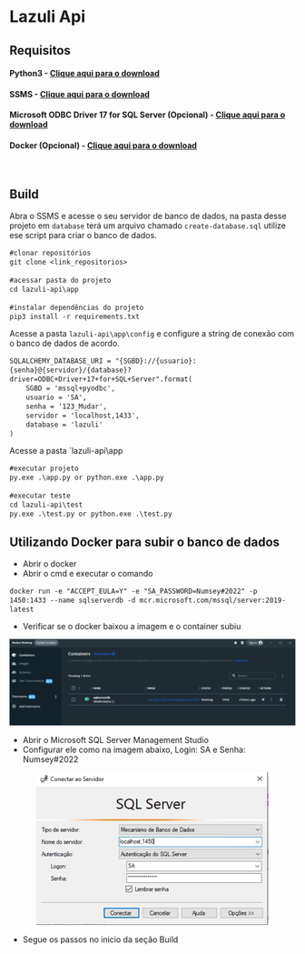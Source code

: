 # Lazuli Api

## Requisitos 
#### Python3 - [Clique aqui para o download](https://www.python.org/downloads/)
#### SSMS - [Clique aqui para o download](https://learn.microsoft.com/en-us/sql/ssms/download-sql-server-management-studio-ssms?view=sql-server-ver16)
#### Microsoft ODBC Driver 17 for SQL Server (Opcional) - [Clique aqui para o download](https://learn.microsoft.com/pt-br/sql/connect/odbc/download-odbc-driver-for-sql-server?view=sql-server-ver16)
#### Docker (Opcional) - [Clique aqui para o download](https://www.docker.com/products/docker-desktop/)

<br>

## Build

Abra o SSMS e acesse o seu servidor de banco de dados, na pasta desse projeto em `database` terá um arquivo chamado `create-database.sql` utilize ese script para criar o banco de dados.

```
#clonar repositórios 
git clone <link_repositorios>

#acessar pasta do projeto
cd lazuli-api\app

#instalar dependências do projeto
pip3 install -r requirements.txt

```
Acesse a pasta `lazuli-api\app\config` e configure a string de conexão com o banco de dados de acordo.
```
SQLALCHEMY_DATABASE_URI = "{SGBD}://{usuario}:{senha}@{servidor}/{database}?driver=ODBC+Driver+17+for+SQL+Server".format(
    SGBD = 'mssql+pyodbc',
    usuario = 'SA',
    senha = '123_Mudar',
    servidor = 'localhost,1433',
    database = 'lazuli'
)
```
Acesse a pasta `lazuli-api\app

```
#executar projeto
py.exe .\app.py or python.exe .\app.py

#executar teste
cd lazuli-api\test
py.exe .\test.py or python.exe .\test.py

```

## Utilizando Docker para subir o banco de dados

- Abrir o docker
- Abrir o cmd e executar o comando
```
docker run -e "ACCEPT_EULA=Y" -e "SA_PASSWORD=Numsey#2022" -p 1450:1433 --name sqlserverdb -d mcr.microsoft.com/mssql/server:2019-latest
```
- Verificar se o docker baixou a imagem e o container subiu
<div align="center">
  <img src="repoImages/img01.png">
</div>

- Abrir o Microsoft SQL Server Management Studio
- Configurar ele como na imagem abaixo, Login: SA e Senha: Numsey#2022
<div align="center">
  <img src="repoImages/img02.png">
</div>

- Segue os passos no inicio da seção Build


